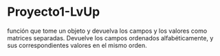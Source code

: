 # Proyecto1-LvUp
función que tome un objeto y devuelva los campos y los valores como matrices separadas. Devuelve los campos ordenados alfabéticamente, y sus correspondientes valores en el mismo orden.
